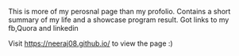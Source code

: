 This is more of my perosnal page than my profolio.
Contains a short summary of my life and a showcase program result.
Got links to my fb,Quora and linkedin

Visit https://neeraj08.github.io/ to view the page :)
